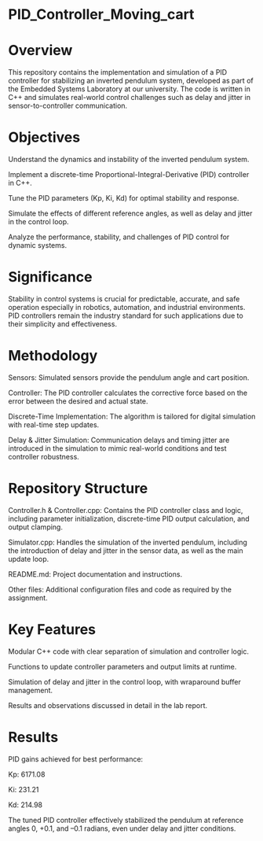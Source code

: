 # PID_Controller_Moving_cart

# Overview
This repository contains the implementation and simulation of a PID controller for stabilizing an inverted pendulum system, developed as part of the Embedded Systems Laboratory at our university. The code is written in C++ and simulates real-world control challenges such as delay and jitter in sensor-to-controller communication.

# Objectives
Understand the dynamics and instability of the inverted pendulum system.

Implement a discrete-time Proportional-Integral-Derivative (PID) controller in C++.

Tune the PID parameters (Kp, Ki, Kd) for optimal stability and response.

Simulate the effects of different reference angles, as well as delay and jitter in the control loop.

Analyze the performance, stability, and challenges of PID control for dynamic systems.

# Significance
Stability in control systems is crucial for predictable, accurate, and safe operation especially in robotics, automation, and industrial environments. PID controllers remain the industry standard for such applications due to their simplicity and effectiveness.

# Methodology
Sensors: Simulated sensors provide the pendulum angle and cart position.

Controller: The PID controller calculates the corrective force based on the error between the desired and actual state.

Discrete-Time Implementation: The algorithm is tailored for digital simulation with real-time step updates.

Delay & Jitter Simulation: Communication delays and timing jitter are introduced in the simulation to mimic real-world conditions and test controller robustness.

# Repository Structure
Controller.h & Controller.cpp:
Contains the PID controller class and logic, including parameter initialization, discrete-time PID output calculation, and output clamping.

Simulator.cpp:
Handles the simulation of the inverted pendulum, including the introduction of delay and jitter in the sensor data, as well as the main update loop.

README.md:
Project documentation and instructions.

Other files:
Additional configuration files and code as required by the assignment.

# Key Features
Modular C++ code with clear separation of simulation and controller logic.

Functions to update controller parameters and output limits at runtime.

Simulation of delay and jitter in the control loop, with wraparound buffer management.

Results and observations discussed in detail in the lab report.

# Results
PID gains achieved for best performance:

Kp: 6171.08

Ki: 231.21

Kd: 214.98

The tuned PID controller effectively stabilized the pendulum at reference angles 0, +0.1, and –0.1 radians, even under delay and jitter conditions.
